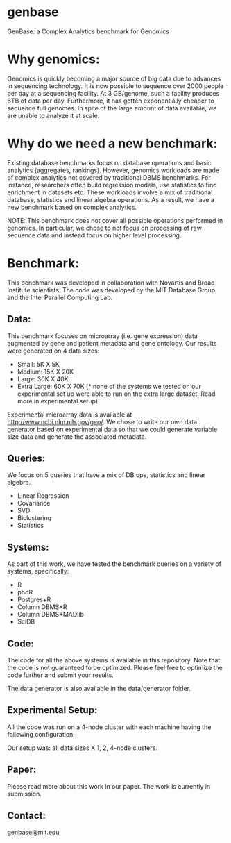 genbase
=======

GenBase: a Complex Analytics benchmark for Genomics

Why genomics:
=============

Genomics is quickly becoming a major source of big data due to advances in sequencing technology. It is now possible to sequence over 2000 people per day at a sequencing facility. At 3 GB/genome, such a facility produces 6TB of data per day. Furthermore, it has gotten exponentially cheaper to sequence full genomes. In spite of the large amount of data available, we are unable to analyze it at scale.

Why do we need a new benchmark:
===============================

Existing database benchmarks focus on database operations and basic analytics (aggregates, rankings). However, genomics workloads are made of complex analytics not covered by traditional DBMS benchmarks. For instance, researchers often build regression models, use statistics to find enrichment in datasets etc. These workloads involve a mix of traditional database, statistics and linear algebra operations. As a result, we have a new benchmark based on complex analytics.

NOTE: This benchmark does not cover all possible operations performed in genomics. In particular, we chose to not focus on processing of raw sequence data and instead focus on higher level processing.

Benchmark:
==========

This benchmark was developed in collaboration with Novartis and Broad Institute scientists. The code was developed by the MIT Database Group and the Intel Parallel Computing Lab.

Data:
-----

This benchmark focuses on microarray (i.e. gene expression) data augmented by gene and patient metadata and gene ontology. Our results were generated on 4 data sizes:

- Small: 5K X 5K
- Medium: 15K X 20K
- Large: 30K X 40K
- Extra Large: 60K X 70K (* none of the systems we tested on our experimental set up were able to run on the extra large dataset. Read more in experimental setup)

Experimental microarray data is available at http://www.ncbi.nlm.nih.gov/geo/. We chose to write our own data generator based on experimental data so that we could generate variable size data and generate the associated metadata.

Queries:
--------

We focus on 5 queries that have a mix of DB ops, statistics and linear algebra.

- Linear Regression
- Covariance
- SVD
- Biclustering
- Statistics

Systems:
--------

As part of this work, we have tested the benchmark queries on a variety of systems, specifically:
- R
- pbdR
- Postgres+R
- Column DBMS+R
- Column DBMS+MADlib
- SciDB

Code:
-----

The code for all the above systems is available in this repository. Note that the code is not guaranteed to be optimized. Please feel free to optimize the code further and submit your results.

The data generator is also available in the data/generator folder. 

Experimental Setup:
-------------------

All the code was run on a 4-node cluster with each machine having the following configuration.

Our setup was: all data sizes X 1, 2, 4-node clusters.

Paper:
------

Please read more about this work in our paper. The work is currently in submission.

Contact:
--------

genbase@mit.edu





